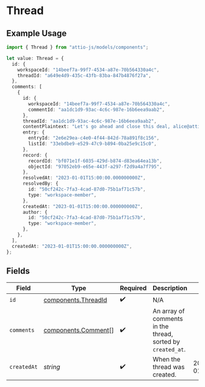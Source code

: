 # Thread

## Example Usage

```typescript
import { Thread } from "attio-js/models/components";

let value: Thread = {
  id: {
    workspaceId: "14beef7a-99f7-4534-a87e-70b564330a4c",
    threadId: "a649e4d9-435c-43fb-83ba-847b4876f27a",
  },
  comments: [
    {
      id: {
        workspaceId: "14beef7a-99f7-4534-a87e-70b564330a4c",
        commentId: "aa1dc1d9-93ac-4c6c-987e-16b6eea9aab2",
      },
      threadId: "aa1dc1d9-93ac-4c6c-987e-16b6eea9aab2",
      contentPlaintext: "Let's go ahead and close this deal, alice@attio.com.",
      entry: {
        entryId: "2e6e29ea-c4e0-4f44-842d-78a891f8c156",
        listId: "33ebdbe9-e529-47c9-b894-0ba25e9c15c0",
      },
      record: {
        recordId: "bf071e1f-6035-429d-b874-d83ea64ea13b",
        objectId: "97052eb9-e65e-443f-a297-f2d9a4a7f795",
      },
      resolvedAt: "2023-01-01T15:00:00.000000000Z",
      resolvedBy: {
        id: "50cf242c-7fa3-4cad-87d0-75b1af71c57b",
        type: "workspace-member",
      },
      createdAt: "2023-01-01T15:00:00.000000000Z",
      author: {
        id: "50cf242c-7fa3-4cad-87d0-75b1af71c57b",
        type: "workspace-member",
      },
    },
  ],
  createdAt: "2023-01-01T15:00:00.000000000Z",
};
```

## Fields

| Field                                                       | Type                                                        | Required                                                    | Description                                                 | Example                                                     |
| ----------------------------------------------------------- | ----------------------------------------------------------- | ----------------------------------------------------------- | ----------------------------------------------------------- | ----------------------------------------------------------- |
| `id`                                                        | [components.ThreadId](../../models/components/threadid.md)  | :heavy_check_mark:                                          | N/A                                                         |                                                             |
| `comments`                                                  | [components.Comment](../../models/components/comment.md)[]  | :heavy_check_mark:                                          | An array of comments in the thread, sorted by `created_at`. |                                                             |
| `createdAt`                                                 | *string*                                                    | :heavy_check_mark:                                          | When the thread was created.                                | 2023-01-01T15:00:00.000000000Z                              |